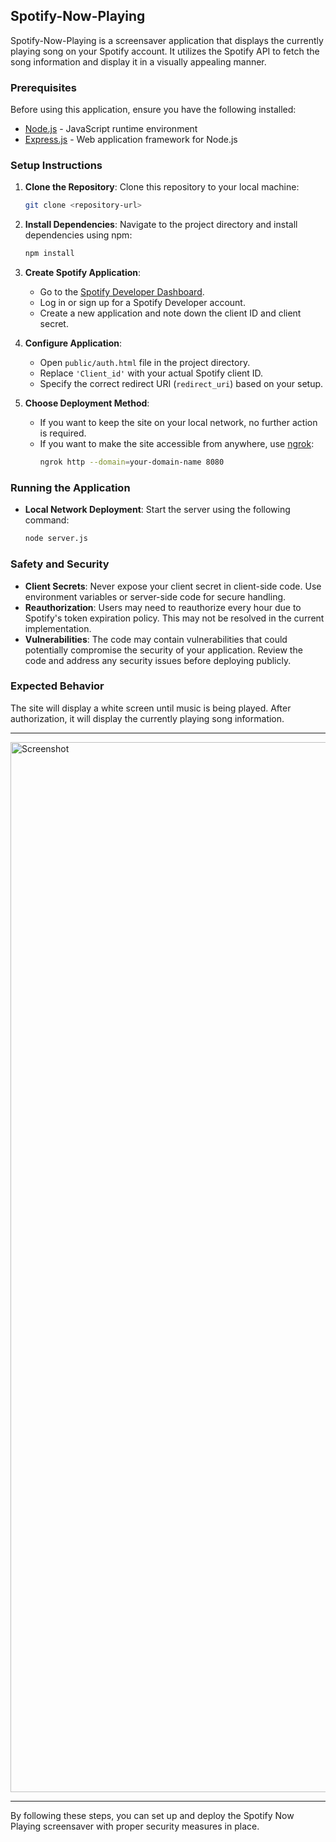 ## Spotify-Now-Playing

Spotify-Now-Playing is a screensaver application that displays the currently playing song on your Spotify account. It utilizes the Spotify API to fetch the song information and display it in a visually appealing manner.

### Prerequisites

Before using this application, ensure you have the following installed:

- [Node.js](https://nodejs.org) - JavaScript runtime environment
- [Express.js](https://expressjs.com/) - Web application framework for Node.js

### Setup Instructions

1. **Clone the Repository**: Clone this repository to your local machine:
   ```bash
   git clone <repository-url>
   ```

2. **Install Dependencies**: Navigate to the project directory and install dependencies using npm:
   ```bash
   npm install
   ```

3. **Create Spotify Application**:
   - Go to the [Spotify Developer Dashboard](https://developer.spotify.com/dashboard/applications).
   - Log in or sign up for a Spotify Developer account.
   - Create a new application and note down the client ID and client secret.

4. **Configure Application**:
   - Open `public/auth.html` file in the project directory.
   - Replace `'Client_id'` with your actual Spotify client ID.
   - Specify the correct redirect URI (`redirect_uri`) based on your setup.

5. **Choose Deployment Method**:
   - If you want to keep the site on your local network, no further action is required.
   - If you want to make the site accessible from anywhere, use [ngrok](https://ngrok.com/):
     ```bash
     ngrok http --domain=your-domain-name 8080
     ```

### Running the Application

- **Local Network Deployment**: Start the server using the following command:
  ```bash
  node server.js
  ```

### Safety and Security

- **Client Secrets**: Never expose your client secret in client-side code. Use environment variables or server-side code for secure handling.
- **Reauthorization**: Users may need to reauthorize every hour due to Spotify's token expiration policy. This may not be resolved in the current implementation.
- **Vulnerabilities**: The code may contain vulnerabilities that could potentially compromise the security of your application. Review the code and address any security issues before deploying publicly.

### Expected Behavior

The site will display a white screen until music is being played. After authorization, it will display the currently playing song information.

---

<img width="1680" alt="Screenshot" src="https://github.com/11ason/Spotify-Now-Playing/assets/146950994/2d4e8cdc-a574-4f6f-802a-7081d92c56a4">


---

By following these steps, you can set up and deploy the Spotify Now Playing screensaver with proper security measures in place.
